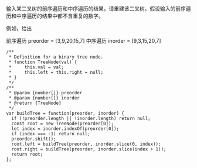 
输入某二叉树的前序遍历和中序遍历的结果，请重建该二叉树。假设输入的前序遍历和中序遍历的结果中都不含重复的数字。

例如，给出

前序遍历 preorder = [3,9,20,15,7]
中序遍历 inorder = [9,3,15,20,7]

```
/**
 * Definition for a binary tree node.
 * function TreeNode(val) {
 *     this.val = val;
 *     this.left = this.right = null;
 * }
 */
/**
 * @param {number[]} preorder
 * @param {number[]} inorder
 * @return {TreeNode}
 */
var buildTree = function(preorder, inorder) {
  if (!preorder.length || !inorder.length) return null;
  const root = new TreeNode(preorder[0]);
  let index = inorder.indexOf(preorder[0]);
  if (index === -1) return null;
  preorder.shift();
  root.left = buildTree(preorder, inorder.slice(0, index));
  root.right = buildTree(preorder, inorder.slice(index + 1));
  return root;
};
```